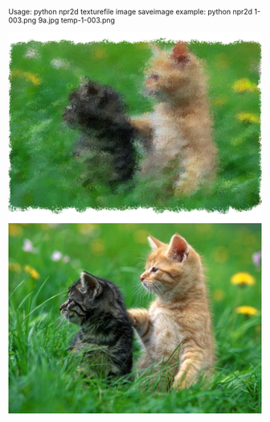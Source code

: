 Usage:
python npr2d texturefile image saveimage
example:
python npr2d 1-003.png 9a.jpg temp-1-003.png

<img src="./temp - 3-001.png">
<img src="./9a.jpg">

